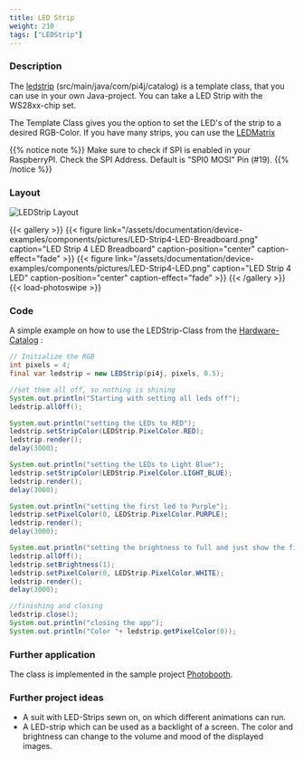 ```yaml
---
title: LED Strip
weight: 210
tags: ["LEDStrip"]
---
```

### Description
The [ledstrip](https://github.com/Pi4J/pi4j-example-components/tree/main/src/main/java/com/pi4j/catalog) (src/main/java/com/pi4j/catalog) is a template class, that you can use in your own Java-project.
You can take a LED Strip with the WS28xx-chip set.

The Template Class gives you the option to set the LED's of the strip to a desired RGB-Color.
If you have many strips, you can use the [LEDMatrix](/documentation/device-examples/ledmatrix)

{{% notice note %}}
Make sure to check if SPI is enabled in your RaspberryPI.
Check the SPI Address. Default is "SPI0 MOSI" Pin (#19).
{{% /notice %}}

### Layout
![LEDStrip Layout](/assets/documentation/device-examples/components/Layout-LEDStrip.png)

{{< gallery >}}
{{< figure link="/assets/documentation/device-examples/components/pictures/LED-Strip4-LED-Breadboard.png" caption="LED Strip 4 LED Breadboard" caption-position="center" caption-effect="fade" >}}
{{< figure link="/assets/documentation/device-examples/components/pictures/LED-Strip4-LED.png" caption="LED Strip 4 LED" caption-position="center" caption-effect="fade" >}}
{{< /gallery >}}
{{< load-photoswipe >}}

### Code
A simple example on how to use the LEDStrip-Class from the [Hardware-Catalog](https://github.com/Pi4J/pi4j-example-components) :
```java
// Initialize the RGB
int pixels = 4;
final var ledstrip = new LEDStrip(pi4j, pixels, 0.5);

//set them all off, so nothing is shining
System.out.println("Starting with setting all leds off");
ledstrip.allOff();

System.out.println("setting the LEDs to RED");
ledstrip.setStripColor(LEDStrip.PixelColor.RED);
ledstrip.render();
delay(3000);

System.out.println("setting the LEDs to Light Blue");
ledstrip.setStripColor(LEDStrip.PixelColor.LIGHT_BLUE);
ledstrip.render();
delay(3000);

System.out.println("setting the first led to Purple");
ledstrip.setPixelColor(0, LEDStrip.PixelColor.PURPLE);
ledstrip.render();
delay(3000);

System.out.println("setting the brightness to full and just show the first led as White");
ledstrip.allOff();
ledstrip.setBrightness(1);
ledstrip.setPixelColor(0, LEDStrip.PixelColor.WHITE);
ledstrip.render();
delay(3000);

//finishing and closing
ledstrip.close();
System.out.println("closing the app");
System.out.println("Color "+ ledstrip.getPixelColor(0));
```

### Further application
The class is implemented in the sample project [Photobooth](https://github.com/DieterHolz/PhotoBooth).

### Further project ideas
- A suit with LED-Strips sewn on, on which different animations can run.
- A LED-strip which can be used as a backlight of a screen. The color and brightness can change to the volume and mood of the displayed images.
